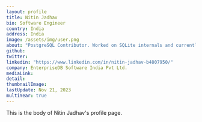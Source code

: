 ```yaml
---
layout: profile
title: Nitin Jadhav
bio: Software Engineer
country: India
address: India
image: /assets/img/user.png
about: "PostgreSQL Contributor. Worked on SQLite internals and currently working on PostgreSQL internals. Have experience on contributing to various phases of database internals."
github: 
twitter:
linkedin: "https://www.linkedin.com/in/nitin-jadhav-b4807950/"
company: EnterpriseDB Software India Pvt Ltd.
mediaLink:
detail: 
thumbnailImage:
lastUpdate: Nov 21, 2023
multiYear: true
---
```


This is the body of Nitin Jadhav's profile page.
